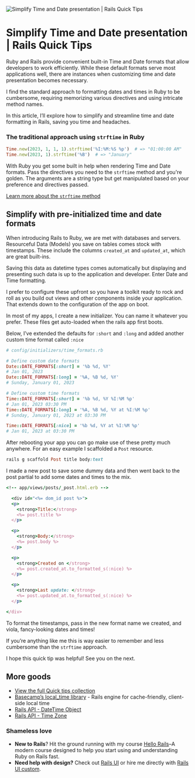 ![Simplify Time and Date presentation | Rails Quick Tips](https://f001.backblazeb2.com/file/webcrunch/quicktips/rails-quick-tips%20%20-%2009%20-%20Simplify%20Time%20and%20Date%20presentation.jpg)

# Simplify Time and Date presentation | Rails Quick Tips

Ruby and Rails provide convenient built-in Time and Date formats that allow developers to work efficiently. While these default formats serve most applications well, there are instances when customizing time and date presentation becomes necessary.

I find the standard approach to formatting dates and times in Ruby to be cumbersome, requiring memorizing various directives and using intricate method names.

In this article, I’ll explore how to simplify and streamline time and date formatting in Rails, saving you time and headaches.

### The traditional approach using `strftime` in Ruby

```ruby
Time.new(2023, 1, 1, 1).strftime('%I:%M:%S %p')  # => "01:00:00 AM"
Time.new(2023, 1).strftime('%B')  # => "January"
```

With Ruby you get some built in help when rendering Time and Date formats. Pass the directives you need to the `strftime` method and you're golden. The arguments are a string type but get manipulated based on your preference and directives passed.

[Learn more about the `strftime` method](https://ruby-doc.org/3.2.2/strftime_formatting_rdoc.html)

## Simplify with pre-initialized time and date formats

When introducing Rails to Ruby, we are met with databases and servers. Resourceful Data (Models) you save on tables comes stock with timestamps. These include the columns `created_at` and `updated_at`, which are great built-ins.

Saving this data as datetime types comes automatically but displaying and presenting such data is up to the application and developer. Enter Date and Time formatting.

I prefer to configure these upfront so you have a toolkit ready to rock and roll as you build out views and other components inside your application. That extends down to the configuration of the app on boot.

In most of my apps, I create a new initializer. You can name it whatever you prefer. These files get auto-loaded when the rails app first boots.

Below, I’ve extended the defaults for `:short` and `:long` and added another custom time format called `:nice`

```ruby
# config/initializers/time_formats.rb

# Define custom date formats
Date::DATE_FORMATS[:short] = '%b %d, %Y'
# Jan 01, 2023
Date::DATE_FORMATS[:long] = '%A, %B %d, %Y'
# Sunday, January 01, 2023

# Define custom time formats
Time::DATE_FORMATS[:short] = '%b %d, %Y %I:%M %p'
# Jan 01, 2023 03:30 PM
Time::DATE_FORMATS[:long] = '%A, %B %d, %Y at %I:%M %p'
# Sunday, January 01, 2023 at 03:30 PM

Time::DATE_FORMATS[:nice] = '%b %d, %Y at %I:%M %p'
# Jan 01, 2023 at 03:30 PM
```

After rebooting your app you can go make use of these pretty much anywhere. For an easy example I scaffolded a `Post` resource.

```ruby
rails g scaffold Post title body:text
```

I made a new post to save some dummy data and then went back to the post partial to add some dates and times to the mix.

```ruby
<!-- app/views/posts/_post.html.erb -->

  <div id="<%= dom_id post %>">
  <p>
    <strong>Title:</strong>
    <%= post.title %>
  </p>

  <p>
    <strong>Body:</strong>
    <%= post.body %>
  </p>

  <p>
    <strong>Created on </strong>
    <%= post.created_at.to_formatted_s(:nice) %>
  </p>

  <p>
    <strong>Last update: </strong>
    <%= post.updated_at.to_formatted_s(:nice) %>
  </p>

</div>
```

To format the timestamps, pass in the new format name we created, and viola, fancy-looking dates and times!

If you’re anything like me this is way easier to remember and less cumbersome than the `strftime` approach.

I hope this quick tip was helpful! See you on the next.

## More goods

- [View the full Quick tips collection](https://web-crunch.com/collections/rails-quick-tips)
- [Basecamp’s local_time library](https://github.com/basecamp/local_time) - Rails engine for cache-friendly, client-side local time
- [Rails API - DateTime Object](https://api.rubyonrails.org/classes/DateTime.html)
- [Rails API - Time Zone](https://api.rubyonrails.org/classes/ActiveSupport/TimeZone.html)

### Shameless love

- **New to Rails**? Hit the ground running with my course [Hello Rails](https://hellorails.io)–A modern course designed to help you start using and understanding Ruby on Rails fast.
- **Need help with design?** Check out [Rails UI](https://railsui.com) or hire me directly with [Rails UI custom](https://railsui.com/custom).
